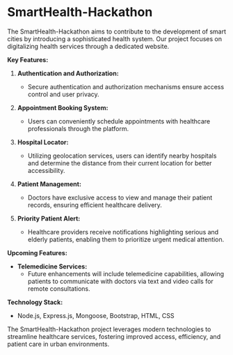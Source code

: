

# SmartHealth-Hackathon

The SmartHealth-Hackathon aims to contribute to the development of smart cities by introducing a sophisticated health system. Our project focuses on digitalizing health services through a dedicated website.

**Key Features:**

1. **Authentication and Authorization:**
   - Secure authentication and authorization mechanisms ensure access control and user privacy.

2. **Appointment Booking System:**
   - Users can conveniently schedule appointments with healthcare professionals through the platform.

3. **Hospital Locator:**
   - Utilizing geolocation services, users can identify nearby hospitals and determine the distance from their current location for better accessibility.

4. **Patient Management:**
   - Doctors have exclusive access to view and manage their patient records, ensuring efficient healthcare delivery.

5. **Priority Patient Alert:**
   - Healthcare providers receive notifications highlighting serious and elderly patients, enabling them to prioritize urgent medical attention.

**Upcoming Features:**

- **Telemedicine Services:**
  - Future enhancements will include telemedicine capabilities, allowing patients to communicate with doctors via text and video calls for remote consultations.

**Technology Stack:**

- Node.js, Express.js, Mongoose, Bootstrap, HTML, CSS

The SmartHealth-Hackathon project leverages modern technologies to streamline healthcare services, fostering improved access, efficiency, and patient care in urban environments.

